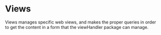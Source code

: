 # Views

Views manages specific web views, and makes the proper queries in order to get
the content in a form that the viewHandler package can manage.
